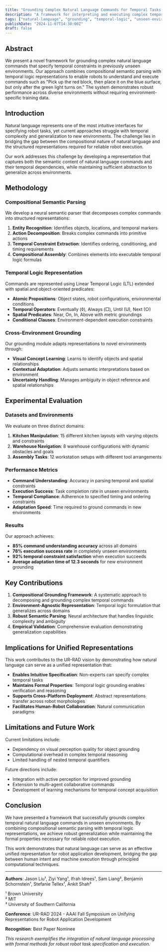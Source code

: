 ```yaml
---
title: "Grounding Complex Natural Language Commands for Temporal Tasks in Unseen Environments"
description: "A framework for interpreting and executing complex temporal natural language commands in novel environments using compositional semantic parsing and temporal logic representations."
tags: ["natural-language", "grounding", "temporal-logic", "unseen-environments", "semantic-parsing", "task-execution"]
publishDate: "2024-11-07T14:30:00Z"
draft: false
---
```


## Abstract

We present a novel framework for grounding complex natural language commands that specify temporal constraints in previously unseen environments. Our approach combines compositional semantic parsing with temporal logic representations to enable robots to understand and execute commands such as "Pick up the red block, then place it on the blue surface, but only after the green light turns on." The system demonstrates robust performance across diverse environments without requiring environment-specific training data.

## Introduction

Natural language represents one of the most intuitive interfaces for specifying robot tasks, yet current approaches struggle with temporal complexity and generalization to new environments. The challenge lies in bridging the gap between the compositional nature of natural language and the structured representations required for reliable robot execution.

Our work addresses this challenge by developing a representation that captures both the semantic content of natural language commands and their temporal dependencies, while maintaining sufficient abstraction to generalize across environments.

## Methodology

### Compositional Semantic Parsing

We develop a neural semantic parser that decomposes complex commands into structured representations:

1. **Entity Recognition**: Identifies objects, locations, and temporal markers
2. **Action Decomposition**: Breaks complex commands into primitive actions
3. **Temporal Constraint Extraction**: Identifies ordering, conditioning, and timing requirements
4. **Compositional Assembly**: Combines elements into executable temporal logic formulas

### Temporal Logic Representation

Commands are represented using Linear Temporal Logic (LTL) extended with spatial and object-oriented predicates:

- **Atomic Propositions**: Object states, robot configurations, environmental conditions
- **Temporal Operators**: Eventually (◊), Always (□), Until (U), Next (○)
- **Spatial Predicates**: Near, On, In, Above with metric groundings
- **Conditional Clauses**: Environment-dependent execution constraints

### Cross-Environment Grounding

Our grounding module adapts representations to novel environments through:

- **Visual Concept Learning**: Learns to identify objects and spatial relationships
- **Contextual Adaptation**: Adjusts semantic interpretations based on environment
- **Uncertainty Handling**: Manages ambiguity in object reference and spatial relationships

## Experimental Evaluation

### Datasets and Environments

We evaluate on three distinct domains:

1. **Kitchen Manipulation**: 15 different kitchen layouts with varying objects and constraints
2. **Warehouse Navigation**: 8 warehouse configurations with dynamic obstacles and goals  
3. **Assembly Tasks**: 12 workstation setups with different tool arrangements

### Performance Metrics

- **Command Understanding**: Accuracy in parsing temporal and spatial constraints
- **Execution Success**: Task completion rate in unseen environments
- **Temporal Compliance**: Adherence to specified timing and ordering constraints
- **Adaptation Speed**: Time required to ground commands in new environments

### Results

Our approach achieves:

- **85% command understanding accuracy** across all domains
- **78% execution success rate** in completely unseen environments  
- **92% temporal constraint satisfaction** when execution succeeds
- **Average adaptation time of 12.3 seconds** for new environment grounding

## Key Contributions

1. **Compositional Grounding Framework**: A systematic approach to decomposing and grounding complex temporal commands
2. **Environment-Agnostic Representation**: Temporal logic formulation that generalizes across domains
3. **Robust Semantic Parsing**: Neural architecture that handles linguistic complexity and ambiguity
4. **Empirical Validation**: Comprehensive evaluation demonstrating generalization capabilities

## Implications for Unified Representations

This work contributes to the UR-RAD vision by demonstrating how natural language can serve as a unified representation that:

- **Enables Intuitive Specification**: Non-experts can specify complex temporal tasks
- **Maintains Formal Properties**: Temporal logic grounding enables verification and reasoning
- **Supports Cross-Platform Deployment**: Abstract representations transfer across robot morphologies
- **Facilitates Human-Robot Collaboration**: Natural communication paradigms

## Limitations and Future Work

Current limitations include:

- Dependency on visual perception quality for object grounding
- Computational overhead in complex temporal reasoning
- Limited handling of nested temporal quantifiers

Future directions include:

- Integration with active perception for improved grounding
- Extension to multi-agent collaborative commands  
- Development of learning mechanisms for temporal concept acquisition

## Conclusion

We have presented a framework that successfully grounds complex temporal natural language commands in unseen environments. By combining compositional semantic parsing with temporal logic representations, we achieve robust generalization while maintaining the formal properties necessary for reliable robot execution.

This work demonstrates that natural language can serve as an effective unified representation for robot application development, bridging the gap between human intent and machine execution through principled computational techniques.

---

**Authors**: Jason Liu¹, Ziyi Yang¹, Ifrah Idrees¹, Sam Liang², Benjamin Schornstein¹, Stefanie Tellex¹, Ankit Shah³

¹ Brown University  
² MIT  
³ University of Southern California

**Conference**: UR-RAD 2024 - AAAI Fall Symposium on Unifying Representations for Robot Application Development

**Recognition**: Best Paper Nominee

*This research exemplifies the integration of natural language processing with formal methods for robust robot task specification and execution.*